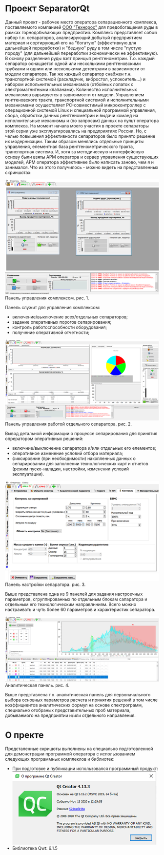 # Проект SeparatorQt

Данный проект - рабочее место оператора сепарационного комплекса, поставляемого компанией [ООО "Технорос"](mailto:technoros-kras@mail.ru) для предобогащения руды в рамках горнодобывающих предприятий. Комплекс представляет собой набор т.н. сепараторов, анализирующий добытый предприятием материал и сортирующий его на "богатую" (эффективную для дальнейшей переработки) и "бедную" руду в том числе "пустую породу" (для дальнейшей переработки экономически не эффективную). 
В основу разделения руды взят принцып рентгенометрии. Т.о. каждый сепаратор оснащается одной или несколькими рентгеновскими трубками и одним или несколькими детектрами в зависимости от модели сепаратора.
Так же каждый сепаратор снабжен т.н. транспортной системой (раскладчик, вибростол, успокоитель...) и набором испольнительных механизмов (отбойных лопаток с электромагнитными клапанами). Количество исполнительных механизмов варьируется в зависимости от модели.
Управлением гентгеновского тракта, транспортной системой и исполнительными механизмами осуществляет PC-совместимый микроконтроллер с операционной системой Linux и специальной программой управления, сбора, обработки данных рентгенометрии и выдачи команд на исполнительные механизмы и (по запросам) данных на пульт оператора комплекса.
На момент начала моего участия в проекте сепараторы этой серии уже эксплуатировались на предприятиях России. Но, с челью повышения эффективности сепараторов было принято решение их модернизации.
Таким образом менялись отдельные принциты управления, елементная база рентгенометрического тракта, транспортная система.
И, хотя за методическую и интерфейсную основу были взяты АРМ оператора и сервер управления существующих моделей, АРМ оператора эффективнее было написать заново, чем я и занимался.
Что из этого получилось - можно видеть на представленных скриншотах:

![Панель управления комплексом](https://raw.githubusercontent.com/longway34/SeparatorQt2_Demo/master/icons/demo_images/main_screen.png "Панель управления комплексом")
Панель управления комплексом. рис. 1.

Панель служит для управления комплексом: 
* включение/выключение всех/отдельных сепараторов; 
* задание оперативных порогов сепарирования; 
* контроль работоспособности оборудования;
* получение оперативной отчетности;

![Панель управления работой отдельного сепаратора](https://raw.githubusercontent.com/longway34/SeparatorQt2_Demo/master/icons/demo_images/process_control_screen.png "Панель управления работой отдельного сепаратора")
Панель управления работой отдельного сепаратора. рис. 2.


Вывод детальной информации о процессе сепарирования для принятия опрератором оперативных решений:
* включние/выключение сепаратора и/или отдельных его елементов;
* оперативное изменение условий отбора материала;
* фиксировние (при необходимости) накопленных данных о сепарировании для заполнении технологических карт и отчетов (режим пуско-наладки, настройки, изменении условий эксплуатации).

![Панель настройки сепаратора](https://raw.githubusercontent.com/longway34/SeparatorQt2_Demo/master/icons/demo_images/setting_control_screen.png "Панель настройки сепаратора")
Панель настройки сепаратора. рис. 3.


Выше представлена одна из 9 панелей для задания настроечных параметров, сгруппированных по отдельным блокам сапаратора и отдельным его технологическим направлнниям. Всего можно настраивать и чуть более 60 параметров и характеристик сепаратора.

![Аналитическая панель](https://raw.githubusercontent.com/longway34/SeparatorQt2_Demo/master/icons/demo_images/spectrs_control_screen.png "Аналитическая панель")
Аналитическая панель. рис. 4.


Выше представлена т.н. аналитическая панель для первоначального выбора основных параметров расчета и принятия решений в том числе коэффициентов аналитических формул на основе спектрограмм, специально отобраных представительных проб материала, добываемого на предприятии и/или отдельного направления.


# О пректе
Предсталенные скришоты выполнены на специально подготовленной для демонстрации программой оператора с использованием следующих программных комплеклов и библиотек:
* При подготовке и публикации использовался программный продукт:
![QtCreator](https://raw.githubusercontent.com/longway34/SeparatorQt2_Demo/master/icons/demo_images/About_QtCeator_screen.png "QtCreator")
* Библиотека Qwt: 6.1.5

